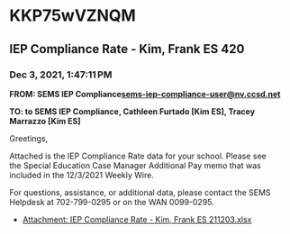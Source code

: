 # KKP75wVZNQM
## IEP Compliance Rate - Kim, Frank ES 420
### Dec 3, 2021, 1:47:11 PM
**FROM: SEMS IEP Compliance<sems-iep-compliance-user@nv.ccsd.net>**

**TO: to SEMS IEP Compliance, Cathleen Furtado [Kim ES], Tracey Marrazzo [Kim ES]**


Greetings,  


 

Attached is the IEP Compliance Rate data for your school. Please see the Special Education Case Manager Additional Pay memo that was included in the 12/3/2021 Weekly Wire. 


 

For questions, assistance, or additional data, please contact the SEMS Helpdesk at 702-799-0295 or on the WAN 0099-0295.  





* [Attachment: IEP Compliance Rate - Kim, Frank ES 211203.xlsx](KKP75wVZNQM-attachment-1.xlsx)
